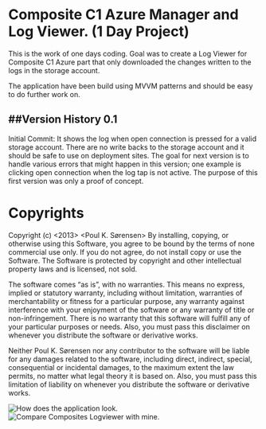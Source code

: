 
Composite C1 Azure Manager and Log Viewer.   (1 Day Project)
==============

This is the work of one days coding. Goal was to create a Log Viewer for Composite C1 Azure part that only downloaded the changes written to the logs in the storage account.  

The application have been build using MVVM patterns and should be easy to do further work on.

##Version History
0.1
---
Initial Commit: It shows the log when open connection is pressed for a valid storage account. There are no write backs to the storage account and it should be safe to use on deployment sites.
The goal for next version is to handle various errors that might happen in this version; one example is clicking open connection when the log tap is not active.
The purpose of this first version was only a proof of concept.

Copyrights
==========
Copyright (c) \<2013> \<Poul K. Sørensen>
By installing, copying, or otherwise using this Software, you agree to be bound by the terms of none commercial use only. If you do not agree, do not install copy or use the Software. The Software is protected by copyright and other intellectual property laws and is licensed, not sold.

The software comes “as is”, with no warranties. This means no express, implied or statutory warranty, including without limitation, warranties of merchantability or fitness for a particular purpose, any warranty against interference with your enjoyment of the software or any warranty of title or non-infringement. There is no warranty that this software will fulfill any of your particular purposes or needs. Also, you must pass this disclaimer on whenever you distribute the software or derivative works.

Neither Poul K. Sørensen nor any contributor to the software will be liable for any damages related to the software, including direct, indirect, special, consequential or incidental damages, to the maximum extent the law permits, no matter what legal theory it is based on. Also, you must pass this limitation of liability on whenever you distribute the software or derivative works.




![How does the application look.](https://raw.github.com/s093294/C1AzureManager/master/c1logviewer_gui.png "The Gui")
![Compare Composites Logviewer with mine.](https://raw.github.com/s093294/C1AzureManager/master/c1logviewer.png "Network Usages")


